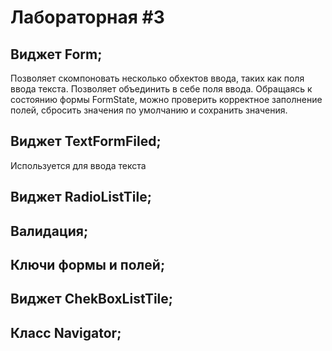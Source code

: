 # Лабораторная #3
## Виджет Form;
Позволяет скомпоновать несколько обхектов ввода, таких как поля ввода текста. Позволяет объединить в себе поля ввода. Обращаясь к состоянию формы FormState, можно проверить корректное заполнение полей, сбросить значения по умолчанию и сохранить значения.
## Виджет TextFormFiled;
Используется для ввода текста
## Виджет RadioListTile;
## Валидация;
## Ключи формы и полей;
## Виджет ChekBoxListTile;
## Класс Navigator;
